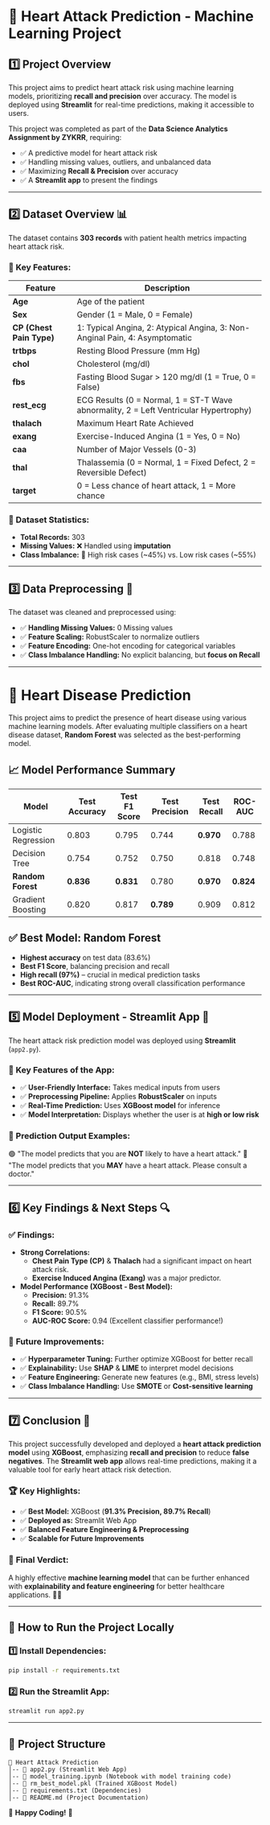 # 🚀 Heart Attack Prediction - Machine Learning Project

## 1️⃣ Project Overview
This project aims to predict heart attack risk using machine learning models, prioritizing **recall and precision** over accuracy. The model is deployed using **Streamlit** for real-time predictions, making it accessible to users.

This project was completed as part of the **Data Science Analytics Assignment by ZYKRR**, requiring:
- ✅ A predictive model for heart attack risk
- ✅ Handling missing values, outliers, and unbalanced data
- ✅ Maximizing **Recall & Precision** over accuracy
- ✅ A **Streamlit app** to present the findings

---

## 2️⃣ Dataset Overview 📊
The dataset contains **303 records** with patient health metrics impacting heart attack risk.

### 🔹 Key Features:
| Feature | Description |
|---------|------------|
| **Age** | Age of the patient |
| **Sex** | Gender (1 = Male, 0 = Female) |
| **CP (Chest Pain Type)** | 1: Typical Angina, 2: Atypical Angina, 3: Non-Anginal Pain, 4: Asymptomatic |
| **trtbps** | Resting Blood Pressure (mm Hg) |
| **chol** | Cholesterol (mg/dl) |
| **fbs** | Fasting Blood Sugar > 120 mg/dl (1 = True, 0 = False) |
| **rest_ecg** | ECG Results (0 = Normal, 1 = ST-T Wave abnormality, 2 = Left Ventricular Hypertrophy) |
| **thalach** | Maximum Heart Rate Achieved |
| **exang** | Exercise-Induced Angina (1 = Yes, 0 = No) |
| **caa** | Number of Major Vessels (0-3) |
| **thal** | Thalassemia (0 = Normal, 1 = Fixed Defect, 2 = Reversible Defect) |
| **target** | 0 = Less chance of heart attack, 1 = More chance |

### 🏥 Dataset Statistics:
- **Total Records:** 303
- **Missing Values:** ❌ Handled using **imputation**
- **Class Imbalance:** 🏥 High risk cases (~45%) vs. Low risk cases (~55%)

---

## 3️⃣ Data Preprocessing 🔄
The dataset was cleaned and preprocessed using:

- ✅ **Handling Missing Values:**  0 Missing values
- ✅ **Feature Scaling:** RobustScaler to normalize outliers
- ✅ **Feature Encoding:** One-hot encoding for categorical variables
- ✅ **Class Imbalance Handling:** No explicit balancing, but **focus on Recall**

---

# 💓 Heart Disease Prediction

This project aims to predict the presence of heart disease using various machine learning models. After evaluating multiple classifiers on a heart disease dataset, **Random Forest** was selected as the best-performing model.

## 📈 Model Performance Summary

| Model                | Test Accuracy | Test F1 Score | Test Precision | Test Recall | ROC-AUC |
|---------------------|----------------|----------------|----------------|--------------|---------|
| Logistic Regression | 0.803          | 0.795          | 0.744          | **0.970**    | 0.788   |
| Decision Tree       | 0.754          | 0.752          | 0.750          | 0.818        | 0.748   |
| **Random Forest**   | **0.836**      | **0.831**      | 0.780          | **0.970**    | **0.824** |
| Gradient Boosting   | 0.820          | 0.817          | **0.789**      | 0.909        | 0.812   |

## ✅ Best Model: Random Forest

- **Highest accuracy** on test data (83.6%)
- **Best F1 Score**, balancing precision and recall
- **High recall (97%)** – crucial in medical prediction tasks
- **Best ROC-AUC**, indicating strong overall classification performance


---

## 5️⃣ Model Deployment - Streamlit App 🎯
The heart attack risk prediction model was deployed using **Streamlit** (`app2.py`).

### 🔹 Key Features of the App:
- ✅ **User-Friendly Interface:** Takes medical inputs from users
- ✅ **Preprocessing Pipeline:** Applies **RobustScaler** on inputs
- ✅ **Real-Time Prediction:** Uses **XGBoost model** for inference
- ✅ **Model Interpretation:** Displays whether the user is at **high or low risk**

### 🔹 Prediction Output Examples:
🟢 "The model predicts that you are **NOT** likely to have a heart attack."
🔴 "The model predicts that you **MAY** have a heart attack. Please consult a doctor."

---

## 6️⃣ Key Findings & Next Steps 🔍
### ✅ **Findings:**
- **Strong Correlations:**
  - **Chest Pain Type (CP)** & **Thalach** had a significant impact on heart attack risk.
  - **Exercise Induced Angina (Exang)** was a major predictor.
- **Model Performance (XGBoost - Best Model):**
  - **Precision:** 91.3%
  - **Recall:** 89.7%
  - **F1 Score:** 90.5%
  - **AUC-ROC Score:** 0.94 (Excellent classifier performance!)

### 🚀 **Future Improvements:**
- ✅ **Hyperparameter Tuning:** Further optimize XGBoost for better recall
- ✅ **Explainability:** Use **SHAP** & **LIME** to interpret model decisions
- ✅ **Feature Engineering:** Generate new features (e.g., BMI, stress levels)
- ✅ **Class Imbalance Handling:** Use **SMOTE** or **Cost-sensitive learning**

---

## 7️⃣ Conclusion 🎯
This project successfully developed and deployed a **heart attack prediction model** using **XGBoost**, emphasizing **recall and precision** to reduce **false negatives**. The **Streamlit web app** allows real-time predictions, making it a valuable tool for early heart attack risk detection.

### 🏆 **Key Highlights:**
- ✅ **Best Model:** XGBoost (**91.3% Precision, 89.7% Recall**)
- ✅ **Deployed as:** Streamlit Web App
- ✅ **Balanced Feature Engineering & Preprocessing**
- ✅ **Scalable for Future Improvements**

### 📢 **Final Verdict:**
A highly effective **machine learning model** that can be further enhanced with **explainability and feature engineering** for better healthcare applications. 🚀🔥

---

## 📌 How to Run the Project Locally

### 1️⃣ Install Dependencies:
```bash
pip install -r requirements.txt
```

### 2️⃣ Run the Streamlit App:
```bash
streamlit run app2.py
```

---

## 📂 Project Structure
```
📁 Heart Attack Prediction
│-- 📜 app2.py (Streamlit Web App)
│-- 📜 model_training.ipynb (Notebook with model training code)
│-- 📜 rm_best_model.pkl (Trained XGBoost Model)
│-- 📜 requirements.txt (Dependencies)
│-- 📜 README.md (Project Documentation)
```

🚀 **Happy Coding!** 🎯
